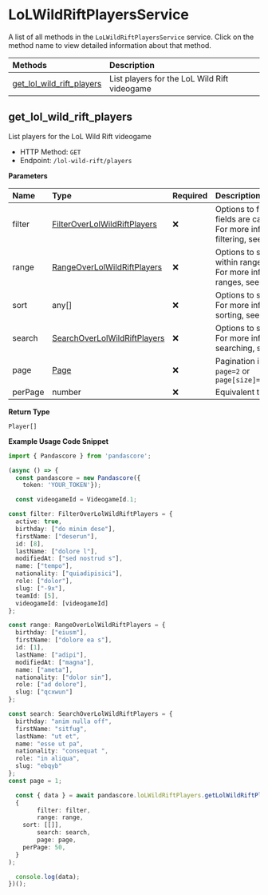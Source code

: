 # LoLWildRiftPlayersService

A list of all methods in the `LoLWildRiftPlayersService` service. Click on the method name to view detailed information about that method.

| Methods                                                 | Description                                  |
| :------------------------------------------------------ | :------------------------------------------- |
| [get_lol_wild_rift_players](#get_lol_wild_rift_players) | List players for the LoL Wild Rift videogame |

## get_lol_wild_rift_players

List players for the LoL Wild Rift videogame

- HTTP Method: `GET`
- Endpoint: `/lol-wild-rift/players`

**Parameters**

| Name    | Type                                                                      | Required | Description                                                                                                                                         |
| :------ | :------------------------------------------------------------------------ | :------- | :-------------------------------------------------------------------------------------------------------------------------------------------------- |
| filter  | [FilterOverLolWildRiftPlayers](../models/FilterOverLolWildRiftPlayers.md) | ❌       | Options to filter results. String fields are case sensitive <br/>For more information on filtering, see [docs](/docs/filtering-and-sorting#filter). |
| range   | [RangeOverLolWildRiftPlayers](../models/RangeOverLolWildRiftPlayers.md)   | ❌       | Options to select results within ranges <br/>For more information on ranges, see [docs](/docs/filtering-and-sorting#range).                         |
| sort    | any[]                                                                     | ❌       | Options to sort results <br/>For more information on sorting, see [docs](/docs/filtering-and-sorting#sort).                                         |
| search  | [SearchOverLolWildRiftPlayers](../models/SearchOverLolWildRiftPlayers.md) | ❌       | Options to search results <br/>For more information on searching, see [docs](/docs/filtering-and-sorting#search).                                   |
| page    | [Page](../models/Page.md)                                                 | ❌       | Pagination in the form of `page=2` or `page[size]=30&page[number]=2`                                                                                |
| perPage | number                                                                    | ❌       | Equivalent to `page[size]`                                                                                                                          |

**Return Type**

`Player[]`

**Example Usage Code Snippet**

```typescript
import { Pandascore } from 'pandascore';

(async () => {
  const pandascore = new Pandascore({
	token: 'YOUR_TOKEN'});

  const videogameId = VideogameId.1;

const filter: FilterOverLolWildRiftPlayers = {
  active: true,
  birthday: ["do minim dese"],
  firstName: ["deserun"],
  id: [8],
  lastName: ["dolore l"],
  modifiedAt: ["sed nostrud s"],
  name: ["tempo"],
  nationality: ["quiadipisici"],
  role: ["dolor"],
  slug: ["-9x"],
  teamId: [5],
  videogameId: [videogameId]
};

const range: RangeOverLolWildRiftPlayers = {
  birthday: ["eiusm"],
  firstName: ["dolore ea s"],
  id: [1],
  lastName: ["adipi"],
  modifiedAt: ["magna"],
  name: ["ameta"],
  nationality: ["dolor sin"],
  role: ["ad dolore"],
  slug: ["qcxwun"]
};

const search: SearchOverLolWildRiftPlayers = {
  birthday: "anim nulla off",
  firstName: "sitfug",
  lastName: "ut et",
  name: "esse ut pa",
  nationality: "consequat ",
  role: "in aliqua",
  slug: "ebqyb"
};
const page = 1;

  const { data } = await pandascore.loLWildRiftPlayers.getLolWildRiftPlayers(
  {
		filter: filter,
		range: range,
    sort: [[]],
		search: search,
		page: page,
    perPage: 50,
  }
);

  console.log(data);
})();
```
